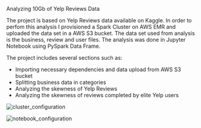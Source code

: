 Analyzing 10Gb of Yelp Reviews Data

The project is based on Yelp Reviews data available on Kaggle. In order to perfom this analysis I provisioned a Spark Cluster on AWS EMR and uploaded the data set in a AWS S3 bucket. The data set used from analysis is the business, review and user files. The analysis was done in Jupyter Notebook using PySpark Data Frame. 

The project includes several sections such as: 

- Importing necessary dependencies and data upload from AWS S3 bucket
- Splitting business data in categories 
- Analyzing the skewness of Yelp Reviews 
- Analyzing the skewness of reviews completed by elite Yelp users


![cluster_configuration](https://user-images.githubusercontent.com/64224466/120900772-bb54d580-c604-11eb-88dc-8ea82f3904ba.png)



![notebook_configuration](https://user-images.githubusercontent.com/64224466/120900776-d0c9ff80-c604-11eb-8115-e848e3048e78.png)


